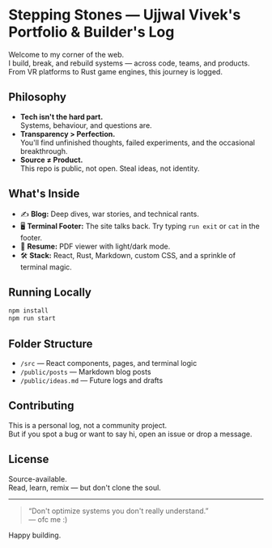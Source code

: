 # Stepping Stones — Ujjwal Vivek's Portfolio & Builder's Log

Welcome to my corner of the web.  
I build, break, and rebuild systems — across code, teams, and products.  
From VR platforms to Rust game engines, this journey is logged.

## Philosophy

- **Tech isn't the hard part.**  
  Systems, behaviour, and questions are.
- **Transparency > Perfection.**  
  You'll find unfinished thoughts, failed experiments, and the occasional breakthrough.
- **Source ≠ Product.**  
  This repo is public, not open. Steal ideas, not identity.

## What's Inside

- ✍️ **Blog:** Deep dives, war stories, and technical rants.  
- 🖥️ **Terminal Footer:** The site talks back. Try typing `run exit` or `cat` in the footer.
- 📄 **Resume:** PDF viewer with light/dark mode.
- 🛠️ **Stack:** React, Rust, Markdown, custom CSS, and a sprinkle of terminal magic.

## Running Locally

```sh
npm install
npm run start
```

## Folder Structure

- `/src` — React components, pages, and terminal logic
- `/public/posts` — Markdown blog posts
- `/public/ideas.md` — Future logs and drafts

## Contributing

This is a personal log, not a community project.  
But if you spot a bug or want to say hi, open an issue or drop a message.

## License

Source-available.  
Read, learn, remix — but don't clone the soul.

---

> “Don't optimize systems you don't really understand.”  
> — ofc me :)

Happy building.  